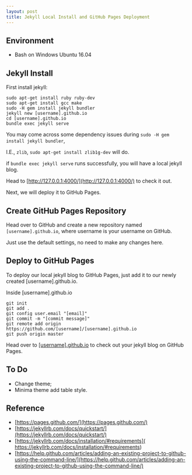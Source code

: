 ```yaml
---
layout: post
title: Jekyll Local Install and GitHub Pages Deployment
---
```

## Environment
* Bash on Windows Ubuntu 16.04


## Jekyll Install
First install jekyll:
```
sudo apt-get install ruby ruby-dev
sudo apt-get install gcc make
sudo -H gem install jekyll bundler
jekyll new [username].github.io
cd [username].github.io
bundle exec jekyll serve
```
You may come across some dependency issues during `sudo -H gem install jekyll bundler`, 

I.E., `zlib`, `sudo apt-get install zlib1g-dev` will do.

if `bundle exec jekyll serve` runs successfully, you will have a local jekyll blog.

Head to [http://127.0.0.1:4000/](http://127.0.0.1:4000/) to check it out.

Next, we will deploy it to GitHub Pages.

## Create GitHub Pages Repository
Head over to GitHub and create a new repository named `[username].github.io`, 
where username is your username on GitHub.

Just use the default settings, no need to make any changes here.

## Deploy to GitHub Pages
To deploy our local jekyll blog to GitHub Pages, just add it to our newly created [username].github.io.

Inside [username].github.io
```
git init
git add .
git config user.email "[email]"
git commit -m "[commit message]"
git remote add origin https://github.com/[username]/[username].github.io
git push origin master
```
Head over to [[username].github.io]([username].github.io) to check out your jekyll blog on GitHub Pages.

## To Do
* Change theme;
* Minima theme add table style.

## Reference
* [https://pages.github.com/](https://pages.github.com/)
* [https://jekyllrb.com/docs/quickstart/](https://jekyllrb.com/docs/quickstart/)
* [https://jekyllrb.com/docs/installation/#requirements]( https://jekyllrb.com/docs/installation/#requirements)
* [https://help.github.com/articles/adding-an-existing-project-to-github-using-the-command-line/](https://help.github.com/articles/adding-an-existing-project-to-github-using-the-command-line/)

